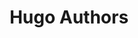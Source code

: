 ---
title: Hugo Authors
bio: |
  Written by You. This is where your author bio lives. Share your work, your
  joys and of course, your Twitter handle.
avatar: /images/profile-01.jpg
featured: true
social:
  - title: github
    url: https://github.com
  - title: github
    url: https://github.com
  - title: github
    url: https://github.com
  - title: github
    url: https://github.com
  - title: github
    url: https://github.com
---